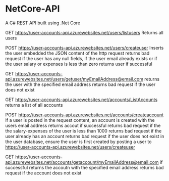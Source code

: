 # NetCore-API
A C# REST API built using .Net Core

GET https://user-accounts-api.azurewebsites.net/users/listusers
Returns all users

POST https://user-accounts-api.azurewebsites.net/users/createuser
Inserts the user embedded the JSON content of the http request 
returns bad request if the user has any null fields, if the user email already exists or if the user salary or expenses is less than zero
returns user if successful

GET https://user-accounts-api.azurewebsites.net/users/getuser/myEmailAddress@email.com
returns the user with the specified email address
returns bad request if the user does not exist

GET https://user-accounts-api.azurewebsites.net/accounts/ListAccounts
returns a list of all accounts

POST https://user-accounts-api.azurewebsites.net/accounts/createaccount
If a user is posted in the request content, an account is created with the users email address
returns accout if successful
returns bad request if the the salary-expenses of the user is less than 1000
returns bad request if the user already has an account
returns bad request if the user does not exist in the user database, ensure the user is first created by posting a user to https://user-accounts-api.azurewebsites.net/users/createuser

GET https://user-accounts-api.azurewebsites.net/accounts/getaccount/myEmailAddress@email.com
if successful returns the accoutn with the specified email address
returns bad request if the account does not exist
